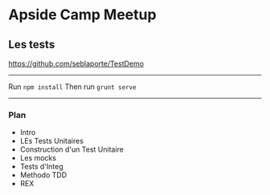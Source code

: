 # Apside Camp Meetup
## Les tests
https://github.com/seblaporte/TestDemo

---

Run `npm install`
Then run `grunt serve`

---

### Plan

* Intro 
* LEs Tests Unitaires
* Construction d'un Test Unitaire 
* Les mocks
* Tests d'Integ
* Methodo TDD
* REX
